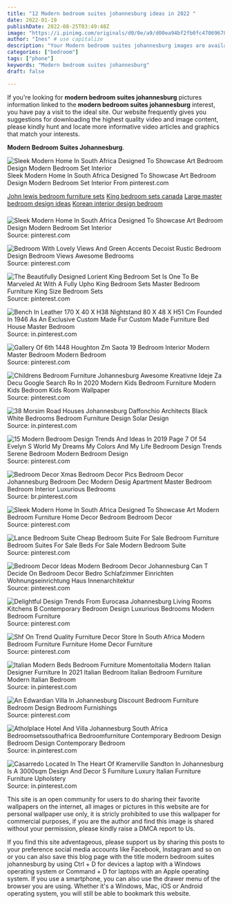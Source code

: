 ```yaml
---
title: "12 Modern bedroom suites johannesburg ideas in 2022 "
date: 2022-01-19
publishDate: 2022-08-25T03:49:48Z
image: "https://i.pinimg.com/originals/d0/0e/a9/d00ea94bf2fb0fc47069678984859a05.jpg"
author: "Ines" # use capitalize
description: "Your Modern bedroom suites johannesburg images are available in this site. Modern bedroom suites johannesburg are a topic that is being searched for and liked by netizens today. You can Download the Modern bedroom suites johannesburg files here. Get all free photos."
categories: ["bedroom"]
tags: ["phone"]
keywords: "Modern bedroom suites johannesburg"
draft: false

---
```


If you're looking for **modern bedroom suites johannesburg** pictures information linked to the **modern bedroom suites johannesburg** interest, you have pay a visit to the ideal  site.  Our website frequently  gives you  suggestions  for downloading  the highest  quality video and image  content, please kindly hunt and locate more informative video articles and graphics  that match your interests.

**Modern Bedroom Suites Johannesburg**. 

![Sleek Modern Home In South Africa Designed To Showcase Art Bedroom Design Modern Bedroom Set Interior](https://i.pinimg.com/originals/38/0e/3a/380e3a6fda4da4973be56a9c714a5d0f.jpg "Sleek Modern Home In South Africa Designed To Showcase Art Bedroom Design Modern Bedroom Set Interior")
Sleek Modern Home In South Africa Designed To Showcase Art Bedroom Design Modern Bedroom Set Interior From pinterest.com

[John lewis bedroom furniture sets](/john-lewis-bedroom-furniture-sets/)
[King bedroom sets canada](/king-bedroom-sets-canada/)
[Large master bedroom design ideas](/large-master-bedroom-design-ideas/)
[Korean interior design bedroom](/korean-interior-design-bedroom/)



### 

 


![Sleek Modern Home In South Africa Designed To Showcase Art Bedroom Design Modern Bedroom Set Interior](https://i.pinimg.com/originals/38/0e/3a/380e3a6fda4da4973be56a9c714a5d0f.jpg "Sleek Modern Home In South Africa Designed To Showcase Art Bedroom Design Modern Bedroom Set Interior")
Source: pinterest.com

 

![Bedroom With Lovely Views And Green Accents Decoist Rustic Bedroom Design Bedroom Views Awesome Bedrooms](https://i.pinimg.com/originals/83/e6/c6/83e6c6d84559460df816ba5d63cf31e8.jpg "Bedroom With Lovely Views And Green Accents Decoist Rustic Bedroom Design Bedroom Views Awesome Bedrooms")
Source: pinterest.com

 

![The Beautifully Designed Lorient King Bedroom Set Is One To Be Marveled At With A Fully Upho King Bedroom Sets Master Bedroom Furniture King Size Bedroom Sets](https://i.pinimg.com/564x/42/5a/ce/425ace61d4d3ef9c5c42fb5ce5fccd91.jpg "The Beautifully Designed Lorient King Bedroom Set Is One To Be Marveled At With A Fully Upho King Bedroom Sets Master Bedroom Furniture King Size Bedroom Sets")
Source: pinterest.com

 

![Bench In Leather 170 X 40 X H38 Nightstand 80 X 48 X H51 Cm Founded In 1946 As An Exclusive Custom Made Fur Custom Made Furniture Bed House Master Bedroom](https://i.pinimg.com/originals/81/13/e2/8113e2fba632d04a3f3e981f20817efe.jpg "Bench In Leather 170 X 40 X H38 Nightstand 80 X 48 X H51 Cm Founded In 1946 As An Exclusive Custom Made Fur Custom Made Furniture Bed House Master Bedroom")
Source: in.pinterest.com

 

![Gallery Of 6th 1448 Houghton Zm Saota 19 Bedroom Interior Modern Master Bedroom Modern Bedroom](https://i.pinimg.com/736x/09/11/db/0911db7055a9625eb836c9454d7c77a7--modern-bedrooms-master-bedrooms.jpg "Gallery Of 6th 1448 Houghton Zm Saota 19 Bedroom Interior Modern Master Bedroom Modern Bedroom")
Source: pinterest.com

 

![Childrens Bedroom Furniture Johannesburg Awesome Kreativne Ideje Za Decu Google Search Ro In 2020 Modern Kids Bedroom Furniture Modern Kids Bedroom Kids Room Wallpaper](https://i.pinimg.com/originals/66/dc/79/66dc794b5f5a39bf5bcc262e77a71eaf.jpg "Childrens Bedroom Furniture Johannesburg Awesome Kreativne Ideje Za Decu Google Search Ro In 2020 Modern Kids Bedroom Furniture Modern Kids Bedroom Kids Room Wallpaper")
Source: pinterest.com

 

![38 Morsim Road Houses Johannesburg Daffonchio Architects Black White Bedrooms Bedroom Furniture Design Solar Design](https://i.pinimg.com/originals/44/21/4d/44214db18c343874c0d8d135e1cae561.jpg "38 Morsim Road Houses Johannesburg Daffonchio Architects Black White Bedrooms Bedroom Furniture Design Solar Design")
Source: in.pinterest.com

 

![15 Modern Bedroom Design Trends And Ideas In 2019 Page 7 Of 54 Evelyn S World My Dreams My Colors And My Life Bedroom Design Trends Serene Bedroom Modern Bedroom Design](https://i.pinimg.com/736x/cc/6d/29/cc6d2994f8f946de5480665bd45b73c9.jpg "15 Modern Bedroom Design Trends And Ideas In 2019 Page 7 Of 54 Evelyn S World My Dreams My Colors And My Life Bedroom Design Trends Serene Bedroom Modern Bedroom Design")
Source: pinterest.com

 

![Bedroom Decor Xmas Bedroom Decor Pics Bedroom Decor Johannesburg Bedroom Dec Modern Desig Apartment Master Bedroom Bedroom Interior Luxurious Bedrooms](https://i.pinimg.com/originals/7e/bb/ae/7ebbae7a7dca04e14405fd2d474e3eae.jpg "Bedroom Decor Xmas Bedroom Decor Pics Bedroom Decor Johannesburg Bedroom Dec Modern Desig Apartment Master Bedroom Bedroom Interior Luxurious Bedrooms")
Source: br.pinterest.com

 

![Sleek Modern Home In South Africa Designed To Showcase Art Modern Bedroom Furniture Home Decor Bedroom Bedroom Decor](https://i.pinimg.com/originals/af/95/85/af958536f9eb8c7b16f05b8da82af785.jpg "Sleek Modern Home In South Africa Designed To Showcase Art Modern Bedroom Furniture Home Decor Bedroom Bedroom Decor")
Source: pinterest.com

 

![Lance Bedroom Suite Cheap Bedroom Suite For Sale Bedroom Furniture Bedroom Suites For Sale Beds For Sale Modern Bedroom Suite](https://i.pinimg.com/736x/7c/aa/d0/7caad0651bc873c0d5f6b3953bef6acc--bedroom-suites-bedrooms.jpg "Lance Bedroom Suite Cheap Bedroom Suite For Sale Bedroom Furniture Bedroom Suites For Sale Beds For Sale Modern Bedroom Suite")
Source: pinterest.com

 

![Bedroom Decor Ideas Modern Bedroom Decor Johannesburg Can T Decide On Bedroom Decor Bedro Schlafzimmer Einrichten Wohnungseinrichtung Haus Innenarchitektur](https://i.pinimg.com/564x/46/f0/7a/46f07a8d2fa15577279a2c160104616b.jpg "Bedroom Decor Ideas Modern Bedroom Decor Johannesburg Can T Decide On Bedroom Decor Bedro Schlafzimmer Einrichten Wohnungseinrichtung Haus Innenarchitektur")
Source: pinterest.com

 

![Delightful Design Trends From Eurocasa Johannesburg Living Rooms Kitchens B Contemporary Bedroom Design Luxurious Bedrooms Modern Bedroom Furniture](https://i.pinimg.com/originals/cc/5d/80/cc5d80c06674fe03c5a8de6fa22bce04.jpg "Delightful Design Trends From Eurocasa Johannesburg Living Rooms Kitchens B Contemporary Bedroom Design Luxurious Bedrooms Modern Bedroom Furniture")
Source: pinterest.com

 

![Shf On Trend Quality Furniture Decor Store In South Africa Modern Bedroom Furniture Furniture Home Decor Furniture](https://i.pinimg.com/originals/27/2c/8c/272c8cc00ab117660832b710fcb68f8c.jpg "Shf On Trend Quality Furniture Decor Store In South Africa Modern Bedroom Furniture Furniture Home Decor Furniture")
Source: pinterest.com

 

![Italian Modern Beds Bedroom Furniture Momentoitalia Modern Italian Designer Furniture In 2021 Italian Bedroom Italian Bedroom Furniture Modern Italian Bedroom](https://i.pinimg.com/originals/78/e4/68/78e46862a10abd1dce304c99cbab759c.jpg "Italian Modern Beds Bedroom Furniture Momentoitalia Modern Italian Designer Furniture In 2021 Italian Bedroom Italian Bedroom Furniture Modern Italian Bedroom")
Source: in.pinterest.com

 

![An Edwardian Villa In Johannesburg Discount Bedroom Furniture Bedroom Design Bedroom Furnishings](https://i.pinimg.com/736x/6c/b3/36/6cb336a612bf256c91ebedc9426dcf4e.jpg "An Edwardian Villa In Johannesburg Discount Bedroom Furniture Bedroom Design Bedroom Furnishings")
Source: pinterest.com

 

![Atholplace Hotel And Villa Johannesburg South Africa Bedroomsetssouthafrica Bedroomfurniture Contemporary Bedroom Design Bedroom Design Contemporary Bedroom](https://i.pinimg.com/originals/08/80/44/088044b23d5e1cf2cf21d2c844de760b.jpg "Atholplace Hotel And Villa Johannesburg South Africa Bedroomsetssouthafrica Bedroomfurniture Contemporary Bedroom Design Bedroom Design Contemporary Bedroom")
Source: in.pinterest.com

 

![Casarredo Located In The Heart Of Kramerville Sandton In Johannesburg Is A 3000sqm Design And Decor S Furniture Luxury Italian Furniture Furniture Upholstery](https://i.pinimg.com/originals/d0/0e/a9/d00ea94bf2fb0fc47069678984859a05.jpg "Casarredo Located In The Heart Of Kramerville Sandton In Johannesburg Is A 3000sqm Design And Decor S Furniture Luxury Italian Furniture Furniture Upholstery")
Source: in.pinterest.com

 

This site is an open community for users to do sharing their favorite wallpapers on the internet, all images or pictures in this website are for personal wallpaper use only, it is stricly prohibited to use this wallpaper for commercial purposes, if you are the author and find this image is shared without your permission, please kindly raise a DMCA report to Us.

If you find this site adventageous, please support us by sharing this posts to your preference social media accounts like Facebook, Instagram and so on or you can also save this blog page with the title modern bedroom suites johannesburg by using Ctrl + D for devices a laptop with a Windows operating system or Command + D for laptops with an Apple operating system. If you use a smartphone, you can also use the drawer menu of the browser you are using. Whether it's a Windows, Mac, iOS or Android operating system, you will still be able to bookmark this website.
